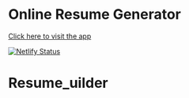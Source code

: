 # Online Resume Generator

[Click here to visit the app](https://resume-processor.netlify.app/)

[![Netlify Status](https://api.netlify.com/api/v1/badges/d2c2ac88-ef5a-433b-984e-c6ea4bf143e1/deploy-status)](https://app.netlify.com/sites/resume-processor/deploys)
# Resume_uilder
